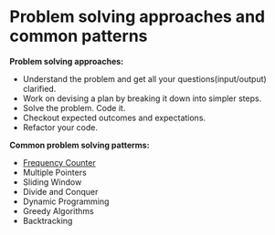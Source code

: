 # **Problem solving approaches and common patterns**  


**Problem solving approaches:**  
* Understand the problem and get all your questions(input/output) clarified.
* Work on devising a plan by breaking it down into simpler steps.
* Solve the problem. Code it.
* Checkout expected outcomes and expectations.
* Refactor your code.

**Common problem solving patterms:**
* [Frequency Counter](https://github.com/DSK9012/ds-and-algo/blob/master/problem-solving/patterns/frequency-counter/example.md)
* Multiple Pointers
* Sliding Window
* Divide and Conquer
* Dynamic Programming
* Greedy Algorithms
* Backtracking